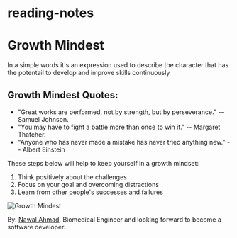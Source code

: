 # reading-notes

# Growth Mindest
In a simple words it's an expression used to describe the character that has the potentail to develop and improve skills continuously

## Growth Mindest Quotes:
* "Great works are performed, not by strength, but by perseverance." -- Samuel Johnson.
* "You may have to fight a battle more than once to win it." -- Margaret Thatcher.
* "Anyone who has never made a mistake has never tried anything new." -- Albert Einstein

These steps below will help to keep yourself in a growth mindset:
1. Think positively about the challenges
2. Focus on your goal and overcoming distractions
3. Learn from other people's successes and failures

![Growth Mindest](https://images-na.ssl-images-amazon.com/images/I/71uyWFRtsoL._AC_SL1500_.jpg)

By:
 [Nawal Ahmad](https://github.com/nawal-ahmad), Biomedical Engineer and looking forward to become a software developer.

